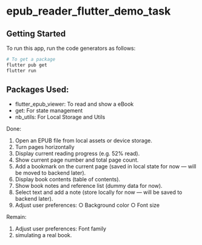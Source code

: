 # epub_reader_flutter_demo_task


## Getting Started

To run this app, run the code generators as follows:

```bash
# To get a package
flutter pub get
flutter run
```

## Packages Used:
- flutter_epub_viewer: To read and show a eBook
- get: For state management
- nb_utils: For Local Storage and Utils

Done: 
1. Open an EPUB file from local assets or device storage.
2. Turn pages horizontally
3. Display current reading progress (e.g. 52% read).
4. Show current page number and total page count.
5. Add a bookmark on the current page (saved in local state for now — will be moved to backend
later).
6. Display book contents (table of contents).
7. Show book notes and reference list (dummy data for now).
8. Select text and add a note (store locally for now — will be saved to backend later).
9. Adjust user preferences:
○ Background color
○ Font size


Remain:
1. Adjust user preferences: Font family
2. simulating a real book.
